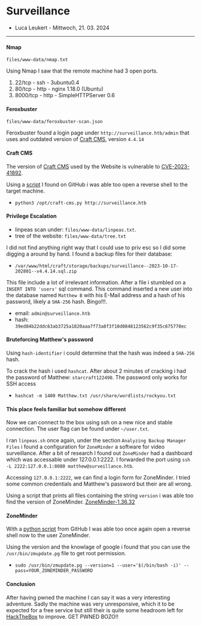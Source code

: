 # Surveillance

- Luca Leukert - Mittwoch, 21. 03. 2024

----

#### Nmap
`files/www-data/nmap.txt`

Using Nmap I saw that the remote machine had 3 open ports.
1. 22/tcp - ssh - 3ubuntu0.4
2. 80/tcp - http - nginx 1.18.0 (Ubuntu)
3. 8000/tcp - http - SimpleHTTPServer 0.6

#### Feroxbuster
`files/www-data/feroxbuster-scan.json`

Feroxbuster found a login page under `http://surveillance.htb/admin` that uses and outdated version of [Craft CMS](https://craftcms.com), version `4.4.14`

#### Craft CMS
The version of [Craft CMS](https://craftcms.com) used by the Website is vulnerable to [CVE-2023-41892]("https://www.cvedetails.com/cve/CVE-2023-41892/").

Using a [script](https://gist.github.com/gmh5225/8fad5f02c2cf0334249614eb80cbf4ce) I found on GitHub i was able too open a reverse shell to the target machine.
- `python3 /opt/craft-cms.py http://surveillance.htb`

#### Privilege Escalation
- linpeas scan under: `files/www-data/linpeas.txt`.
- tree of the website: `files/www-data/tree.txt`

I did not find anything right way that I could use to priv esc so I did some digging a around by hand. I found a backup files for their database:
- `/var/www/html/craft/storage/backups/surveillance--2023-10-17-202801--v4.4.14.sql.zip`

This file include a lot of irrelevant information. After a file i stumbled on a `INSERT INTO 'users'` sql command. This command inserted a new user into the database named `Matthew B` with his E-Mail address and a hash of his password, likely a `SHA-256` hash. Bingo!!!.

- email: `admin@surveillance.htb`
- hash: `39ed84b22ddc63ab3725a1820aaa7f73a8f3f10d0848123562c9f35c675770ec`

#### Bruteforcing Matthew's password
Using `hash-identifier` i could determine that the hash was indeed a `SHA-256` hash.

To crack the hash i used `hashcat`. After about 2 minutes of cracking i had the password of Matthew: `starcraft122490`. The password only works for SSH access
- `hashcat -m 1400 Matthew.txt /usr/share/wordlists/rockyou.txt`

#### This place feels familiar but somehow different
Now we can connect to the box using ssh on a new nice and stable connection. The user flag can be found under `~/user.txt`.

I ran `linpeas.sh` once again, under the section `Analyzing Backup Manager Files` i found a configuration for `ZoneMinder` a software for video surveillance. After a bit of research I found out `ZoneMinder` had a dashboard which was accessable under 127.0.0.1:2222. I forwarded the port using `ssh -L 2222:127.0.0.1:8080 matthew@surveillance.htb`.

Accessing `127.0.0.1:2222`, we can find a login form for ZoneMinder. I tried some common credentials and Matthew's password but their are all wrong.

Using a script that prints all files containing the string `version` i was able too find the version of ZoneMinder. [ZoneMinder-1.36.32]("https://github.com/ZoneMinder/zoneminder/releases/tag/1.36.32")

#### ZoneMinder
With a [python script](https://github.com/rvizx/CVE-2023-26035) from GitHub I was able too once again open a reverse shell now to the user ZoneMinder.

Using the version and the knowlage of google i found that you can use the `/usr/bin/zmupdate.pg` file to get root permission.
- `sudo /usr/bin/zmupdate.pg --version=1 --user='$(/bin/bash -i)' --pass=YOUR_ZONEMINDER_PASSWORD`

#### Conclusion
After having pwned the machine I can say it was a very interesting adventure. Sadly the machine was very unresponsive, which it to be expected for a free service but still their is quite some headroom left for [HackTheBox](https://app.hackthebox.com) to improve. GET PWNED BOZO!!
